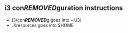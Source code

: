 ## i3 con***REMOVED***guration instructions

- i3/con***REMOVED***g goes into ~/.i3/
- .Xresources goes into $HOME
